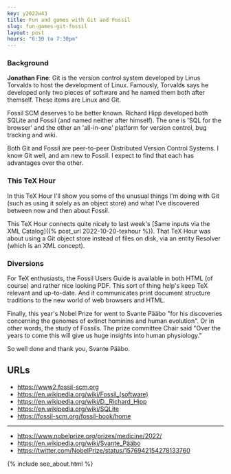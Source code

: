 ```yaml
---
key: y2022w43
title: Fun and games with Git and Fossil
slug: fun-games-git-fossil
layout: post
hours: "6:30 to 7:30pm"
---
```


### Background

**Jonathan Fine**: Git is the version control system developed by
Linus Torvalds to host the development of Linux. Famously, Torvalds
says he developed only two pieces of software and he named them both
after themself. These items are Linux and Git.

Fossil SCM deserves to be better known. Richard Hipp developed both
SQLite and Fossil (and named neither after himself). The one is 'SQL
for the browser' and the other an 'all-in-one' platform for version
control, bug tracking and wiki.

Both Git and Fossil are peer-to-peer Distributed Version Control
Systems. I know Git well, and am new to Fossil. I expect to find that
each has advantages over the other.

### This TeX Hour

In this TeX Hour I'll show you some of the unusual things I'm doing
with Git (such as using it solely as an object store) and what I've
discovered between now and then about Fossil.

This TeX Hour connects quite nicely to last week's [Same inputs via
the XML Catalog]({% post_url 2022-10-20-texhour %}). That TeX Hour was
about using a Git object store instead of files on disk, via an entity
Resolver (which is an XML concept).

### Diversions

For TeX enthusiasts, the Fossil Users Guide is available in both HTML
(of course) and rather nice looking PDF. This sort of thing
help's keep TeX relevant and up-to-date. And it communicates print
document structure traditions to the new world of web browsers and
HTML.

Finally, this year's Nobel Prize for went to Svante Pääbo "for his
discoveries concerning the genomes of extinct hominins and human
evolution". Or in other words, the study of Fossils. The prize
committee Chair said "Over the years to come this will give us huge
insights into human physiology."

So well done and thank you, Svante Pääbo.


## URLs

- <https://www2.fossil-scm.org>
- <https://en.wikipedia.org/wiki/Fossil_(software)>
- <https://en.wikipedia.org/wiki/D._Richard_Hipp>
- <https://en.wikipedia.org/wiki/SQLite>
- <https://fossil-scm.org/fossil-book/home>

---

- <https://www.nobelprize.org/prizes/medicine/2022/>
- <https://en.wikipedia.org/wiki/Svante_Pääbo>
- <https://twitter.com/NobelPrize/status/1576942154278133760>

{% include see_about.html %}
